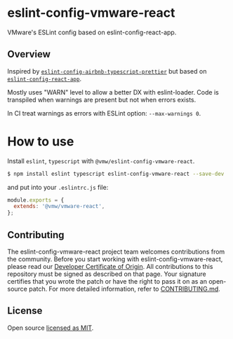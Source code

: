 # eslint-config-vmware-react

VMware's ESLint config based on eslint-config-react-app.

## Overview

Inspired by [`eslint-config-airbnb-typescript-prettier`](https://github.com/toshi-toma/eslint-config-airbnb-typescript-prettier) but based on [`eslint-config-react-app`](https://www.npmjs.com/package/eslint-config-react-app).

Mostly uses "WARN" level to allow a better DX with eslint-loader.
Code is transpiled when warnings are present but not when errors exists.

In CI treat warnings as errors with ESLint option: `--max-warnings 0`.

# How to use

Install `eslint`, `typescript` with `@vmw/eslint-config-vmware-react`.

```bash
$ npm install eslint typescript eslint-config-vmware-react --save-dev
```

and put into your `.eslintrc.js` file:

```js
module.exports = {
  extends: '@vmw/vmware-react',
};
```

## Contributing

The eslint-config-vmware-react project team welcomes contributions from the community. Before you start working with eslint-config-vmware-react, please
read our [Developer Certificate of Origin](https://cla.vmware.com/dco). All contributions to this repository must be
signed as described on that page. Your signature certifies that you wrote the patch or have the right to pass it on
as an open-source patch. For more detailed information, refer to [CONTRIBUTING.md](CONTRIBUTING.md).

## License

Open source [licensed as MIT](https://github.com/vmware/eslint-config-vmware-react/blob/master/LICENSE).
